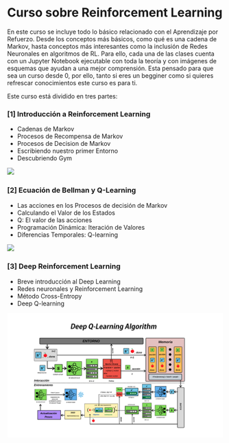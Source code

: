 # Curso sobre Reinforcement Learning

En este curso se incluye todo lo básico relacionado con el Aprendizaje por Refuerzo. Desde los conceptos más básicos, como qué es una cadena de Markov, hasta conceptos más interesantes como la inclusión de Redes Neuronales en algoritmos de RL. Para ello, cada una de las clases cuenta con un Jupyter Notebook ejecutable con toda la teoría y con imágenes de esquemas que ayudan a una mejor comprensión. Esta pensado para que sea un curso desde 0, por ello, tanto si eres un begginer como si quieres refrescar conocimientos este curso es para ti.

Este curso está dividido en tres partes:

### [1] Introducción a Reinforcement Learning
- Cadenas de Markov
- Procesos de Recompensa de Markov
- Procesos de Decision de Markov
- Escribiendo nuestro primer Entorno
- Descubriendo Gym

<img src="./C1 - Intro a RL/resources/mdp.png"  width="600"/>

### [2] Ecuación de Bellman y Q-Learning
- Las acciones en los Procesos de decisión de Markov
- Calculando el Valor de los Estados
- Q: El valor de las acciones
- Programación Dinámica: Iteración de Valores
- Diferencias Temporales: Q-learning

<img src="./C2 - Ecuación Bellman y Q-learning/resources/q_learning_eq_II.png"  width="600"/>

### [3] Deep Reinforcement Learning
- Breve introducción al Deep Learning
- Redes neuronales y Reinforcement Learning
- Método Cross-Entropy
- Deep Q-learning

<img src="./C3 - Deep Reinforcement Learning/resources/dqn_algorithm.png"  width="600"/>
